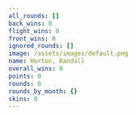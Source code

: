 ```yaml
---
all_rounds: []
back_wins: 0
flight_wins: 0
front_wins: 0
ignored_rounds: []
image: /assets/images/default.png
name: Horton, Randall
overall_wins: 0
points: 0
rounds: 0
rounds_by_month: {}
skins: 0
---
```

